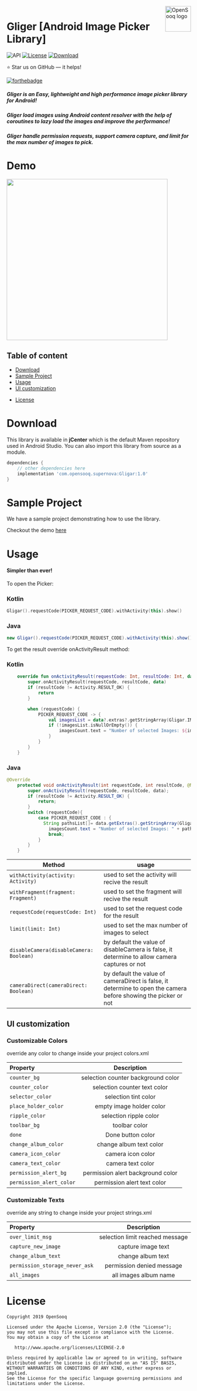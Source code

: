 <a href="https://opensooq.com/">
    <img src="https://opensooqui2.os-cdn.com/os_web/desktop/opensooq-logo.svg" alt="OpenSooq logo" title="OpenSooq" align="right" height="70" />
</a>

Gliger [Android Image Picker Library]
======================
![API](https://img.shields.io/badge/API-17%2B-green.svg?style=flat) [![License](https://img.shields.io/badge/License-Apache%202.0-blue.svg)](https://opensource.org/licenses/Apache-2.0)   [ ![Download](https://api.bintray.com/packages/opensooq/Gligar/gligar/images/download.svg?version=1.2) ](https://bintray.com/opensooq/Gligar/gligar/1.2/link)

:star: Star us on GitHub — it helps!

[![forthebadge](https://forthebadge.com/images/badges/built-with-love.svg)](https://forthebadge.com)

##### Gliger is an Easy, lightweight and high performance image picker library for Android!
##### Gliger load images using Android content resolver with the help of coroutines to lazy load the images and improve the performance!
##### Gliger handle permission requests, support camera capture, and limit for the max number of images to pick. 



Demo
======================
<img src="https://github.com/hani-momanii/Gifs/blob/master/demo.gif"  height="440" />

## Table of content

* [Download](#download)
* [Sample Project](#sample-project)
* [Usage](#usage)
* [UI customization](#UI-customization)
- [License](#license)

# Download

This library is available in **jCenter** which is the default Maven repository used in Android Studio. You can also import this library from source as a module.
 
```groovy
dependencies {
    // other dependencies here
    implementation 'com.opensooq.supernova:Gligar:1.0'
}
```


# Sample Project
We have a sample project demonstrating how to use the library.

Checkout the demo  [here](https://github.com/OpenSooq/Gligar/tree/master/app/src/main/java/com/opensooq/supernova/gligarexample)



# Usage
#### Simpler than ever!

To open the Picker: 

### Kotlin
```kotlin
Gligar().requestCode(PICKER_REQUEST_CODE).withActivity(this).show()
```
### Java

```java
new Gligar().requestCode(PICKER_REQUEST_CODE).withActivity(this).show();
```

To get the result override onActivityResult method: 

### Kotlin
```kotlin
    override fun onActivityResult(requestCode: Int, resultCode: Int, data: Intent?) {
        super.onActivityResult(requestCode, resultCode, data)
        if (resultCode != Activity.RESULT_OK) {
            return
        }

        when (requestCode) {
            PICKER_REQUEST_CODE -> {
                val imagesList = data?.extras?.getStringArray(Gligar.IMAGES_RESULT)// return list of selected images paths.
                if (!imagesList.isNullOrEmpty()) {
                    imagesCount.text = "Number of selected Images: ${imagesList.size}"
                }
            }
        }
    }
```

### Java

```java
@Override
    protected void onActivityResult(int requestCode, int resultCode, @Nullable Intent data) {
        super.onActivityResult(requestCode, resultCode, data);
        if (resultCode != Activity.RESULT_OK) {
            return;
        }
        switch (requestCode){
            case PICKER_REQUEST_CODE : {
              String pathsList[]= data.getExtras().getStringArray(Gligar.IMAGES_RESULT); // return list of selected images paths.
                imagesCount.text = "Number of selected Images: " + pathsList.length;
                break;
            }   
        }
    }
```


| Method | usage |
| ------ | ------ |
| ``` withActivity(activity: Activity) ``` | used to set the activity will recive the result  |
| ``` withFragment(fragment: Fragment) ``` | used to set the fragment will recive the result  |
| ``` requestCode(requestCode: Int) ``` | used to set the request code for the result  |
| ``` limit(limit: Int) ``` | used to set the max number of images to select  |
| ``` disableCamera(disableCamera: Boolean) ``` | by default the value of disableCamera is false, it determine to allow camera captures or not  |
| ``` cameraDirect(cameraDirect: Boolean) ``` | by default the value of cameraDirect is false, it determine to open the camera before showing the picker or not |


## UI customization

### Customizable Colors
override any color to change inside your project colors.xml

|		Property		|		Description		|
|:----------------------|:---------------------:|
|		`counter_bg`			|	selection counter background color			|
|		`counter_color`		|	selection counter text color	|
|		`selector_color`		|	selection tint color	|
|		`place_holder_color`		|	empty image holder color	|
|		`ripple_color`		|	selection ripple color	|
|		`toolbar_bg`		|	toolbar color	|
|		`done`		|	Done button color	|
|		`change_album_color`		|	change album text color	|
|		`camera_icon_color`		|	camera icon color	|
|		`camera_text_color`		|	camera text color	|
|		`permission_alert_bg`		|	permission alert background color	|
|		`permission_alert_color`		|	permission alert text color	|



### Customizable Texts
override any string to change inside your project strings.xml

|		Property		|		Description		|
|:----------------------|:---------------------:|
|		`over_limit_msg`			|	selection limit reached message			|
|		`capture_new_image`		|	capture image text	|
|		`change_album_text`		|	change album text	|
|		`permission_storage_never_ask`		|	permission denied message 	|
|		`all_images`		|	all images album name	|




# License

```
Copyright 2019 OpenSooq

Licensed under the Apache License, Version 2.0 (the "License");
you may not use this file except in compliance with the License.
You may obtain a copy of the License at

   http://www.apache.org/licenses/LICENSE-2.0

Unless required by applicable law or agreed to in writing, software
distributed under the License is distributed on an "AS IS" BASIS,
WITHOUT WARRANTIES OR CONDITIONS OF ANY KIND, either express or implied.
See the License for the specific language governing permissions and
limitations under the License.
